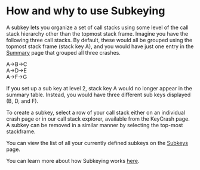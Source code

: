 # How and why to use Subkeying

A subkey lets you organize a set of call stacks using some level of the call stack hierarchy other than the topmost stack frame. Imagine you have the following three call stacks. By default, these would all be grouped using the topmost stack frame (stack key A), and you would have just one entry in the [Summary](https://app.bugsplat.com/v2/summary) page that grouped all three crashes.

A->B->C\
A->D->E\
A->F->G

If you set up a sub key at level 2, stack key A would no longer appear in the summary table. Instead, you would have three different sub keys displayed (B, D, and F).

To create a subkey, select a row of your call stack either on an individual crash page or in our call stack explorer, available from the KeyCrash page. A subkey can be removed in a similar manner by selecting the top-most stackframe.

You can view the list of all your currently defined subkeys on the [Subkeys](https://app.bugsplat.com/v2/subkeys/) page.

You can learn more about how Subkeying works [here](../how-tos/using-subkeying-to-find-difficult-crashes.md).
